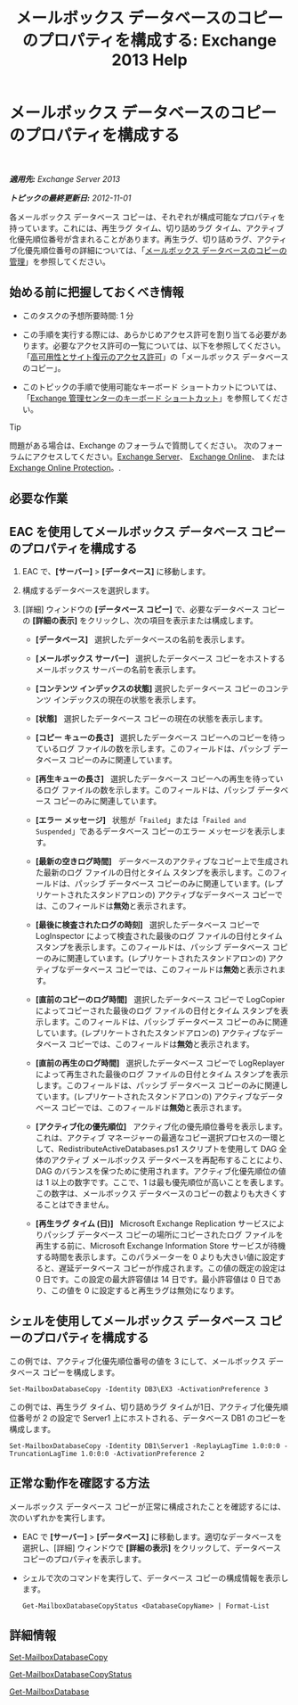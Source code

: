 ﻿---
title: 'メールボックス データベースのコピーのプロパティを構成する: Exchange 2013 Help'
TOCTitle: メールボックス データベースのコピーのプロパティを構成する
ms:assetid: cf186561-ab2c-45c0-90f5-8d3ecfabeeac
ms:mtpsurl: https://technet.microsoft.com/ja-jp/library/Dd351151(v=EXCHG.150)
ms:contentKeyID: 48270065
ms.date: 05/23/2018
mtps_version: v=EXCHG.150
ms.translationtype: MT
---

# メールボックス データベースのコピーのプロパティを構成する

 

_**適用先:** Exchange Server 2013_

_**トピックの最終更新日:** 2012-11-01_

各メールボックス データベース コピーは、それぞれが構成可能なプロパティを持っています。これには、再生ラグ タイム、切り詰めラグ タイム、アクティブ化優先順位番号が含まれることがあります。再生ラグ、切り詰めラグ、アクティブ化優先順位番号の詳細については、「[メールボックス データベースのコピーの管理](managing-mailbox-database-copies-exchange-2013-help.md)」を参照してください。

## 始める前に把握しておくべき情報

  - このタスクの予想所要時間: 1 分

  - この手順を実行する際には、あらかじめアクセス許可を割り当てる必要があります。必要なアクセス許可の一覧については、以下を参照してください。「[高可用性とサイト復元のアクセス許可](high-availability-and-site-resilience-permissions-exchange-2013-help.md)」の「メールボックス データベースのコピー」。

  - このトピックの手順で使用可能なキーボード ショートカットについては、「[Exchange 管理センターのキーボード ショートカット](keyboard-shortcuts-in-the-exchange-admin-center-exchange-online-protection-help.md)」を参照してください。


> [!TIP]
> 問題がある場合は、Exchange のフォーラムで質問してください。 次のフォーラムにアクセスしてください。<A href="https://go.microsoft.com/fwlink/p/?linkid=60612">Exchange Server</A>、 <A href="https://go.microsoft.com/fwlink/p/?linkid=267542">Exchange Online</A>、 または <A href="https://go.microsoft.com/fwlink/p/?linkid=285351">Exchange Online Protection</A>。.



## 必要な作業

## EAC を使用してメールボックス データベース コピーのプロパティを構成する

1.  EAC で、**\[サーバー\]** \> **\[データベース\]** に移動します。

2.  構成するデータベースを選択します。

3.  \[詳細\] ウィンドウの **\[データベース コピー\]** で、必要なデータベース コピーの **\[詳細の表示\]** をクリックし、次の項目を表示または構成します。
    
      - **\[データベース\]**   選択したデータベースの名前を表示します。
    
      - **\[メールボックス サーバー\]**   選択したデータベース コピーをホストするメールボックス サーバーの名前を表示します。
    
      - **\[コンテンツ インデックスの状態\]** 選択したデータベース コピーのコンテンツ インデックスの現在の状態を表示します。
    
      - **\[状態\]**   選択したデータベース コピーの現在の状態を表示します。
    
      - **\[コピー キューの長さ\]**   選択したデータベース コピーへのコピーを待っているログ ファイルの数を示します。このフィールドは、パッシブ データベース コピーのみに関連しています。
    
      - **\[再生キューの長さ\]**   選択したデータベース コピーへの再生を待っているログ ファイルの数を示します。このフィールドは、パッシブ データベース コピーのみに関連しています。
    
      - **\[エラー メッセージ\]**   状態が「`Failed`」または「`Failed and Suspended`」であるデータベース コピーのエラー メッセージを表示します。
    
      - **\[最新の空きログ時間\]**   データベースのアクティブなコピー上で生成された最新のログ ファイルの日付とタイム スタンプを表示します。このフィールドは、パッシブ データベース コピーのみに関連しています。(レプリケートされたスタンドアロンの) アクティブなデータベース コピーでは、このフィールドは**無効**と表示されます。
    
      - **\[最後に検査されたログの時刻\]**   選択したデータベース コピーで LogInspector によって検査された最後のログ ファイルの日付とタイム スタンプを表示します。このフィールドは、パッシブ データベース コピーのみに関連しています。(レプリケートされたスタンドアロンの) アクティブなデータベース コピーでは、このフィールドは**無効**と表示されます。
    
      - **\[直前のコピーのログ時間\]**   選択したデータベース コピーで LogCopier によってコピーされた最後のログ ファイルの日付とタイム スタンプを表示します。このフィールドは、パッシブ データベース コピーのみに関連しています。(レプリケートされたスタンドアロンの) アクティブなデータベース コピーでは、このフィールドは**無効**と表示されます。
    
      - **\[直前の再生のログ時間\]**   選択したデータベース コピーで LogReplayer によって再生された最後のログ ファイルの日付とタイム スタンプを表示します。このフィールドは、パッシブ データベース コピーのみに関連しています。(レプリケートされたスタンドアロンの) アクティブなデータベース コピーでは、このフィールドは**無効**と表示されます。
    
      - **\[アクティブ化の優先順位\]**   アクティブ化の優先順位番号を表示します。これは、アクティブ マネージャーの最適なコピー選択プロセスの一環として、RedistributeActiveDatabases.ps1 スクリプトを使用して DAG 全体のアクティブ メールボックス データベースを再配布することにより、DAG のバランスを保つために使用されます。アクティブ化優先順位の値は 1 以上の数字です。ここで、1 は最も優先順位が高いことを表します。この数字は、メールボックス データベースのコピーの数よりも大きくすることはできません。
    
      - **\[再生ラグ タイム (日)\]**   Microsoft Exchange Replication サービスによりパッシブ データベース コピーの場所にコピーされたログ ファイルを再生する前に、Microsoft Exchange Information Store サービスが待機する時間を表示します。このパラメーターを 0 よりも大きい値に設定すると、遅延データベース コピーが作成されます。この値の既定の設定は 0 日です。この設定の最大許容値は 14 日です。最小許容値は 0 日であり、この値を 0 に設定すると再生ラグは無効になります。

## シェルを使用してメールボックス データベース コピーのプロパティを構成する

この例では、アクティブ化優先順位番号の値を 3 にして、メールボックス データベース コピーを構成します。

    Set-MailboxDatabaseCopy -Identity DB3\EX3 -ActivationPreference 3

この例では、再生ラグ タイム、切り詰めラグ タイムが1日、アクティブ化優先順位番号が 2 の設定で Server1 上にホストされる、データベース DB1 のコピーを構成します。

    Set-MailboxDatabaseCopy -Identity DB1\Server1 -ReplayLagTime 1.0:0:0 -TruncationLagTime 1.0:0:0 -ActivationPreference 2

## 正常な動作を確認する方法

メールボックス データベース コピーが正常に構成されたことを確認するには、次のいずれかを実行します。

  - EAC で **\[サーバー\]** \> **\[データベース\]** に移動します。適切なデータベースを選択し、\[詳細\] ウィンドウで **\[詳細の表示\]** をクリックして、データベース コピーのプロパティを表示します。

  - シェルで次のコマンドを実行して、データベース コピーの構成情報を表示します。
    
        Get-MailboxDatabaseCopyStatus <DatabaseCopyName> | Format-List

## 詳細情報

[Set-MailboxDatabaseCopy](https://technet.microsoft.com/ja-jp/library/dd298104\(v=exchg.150\))

[Get-MailboxDatabaseCopyStatus](https://technet.microsoft.com/ja-jp/library/dd298044\(v=exchg.150\))

[Get-MailboxDatabase](https://technet.microsoft.com/ja-jp/library/bb124924\(v=exchg.150\))

